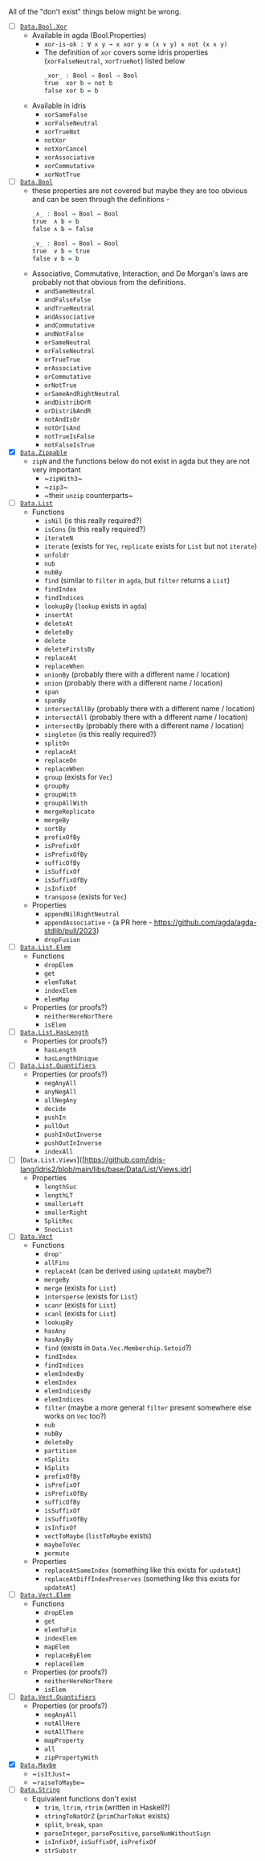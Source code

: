 All of the "don't exist" things below might be wrong.

- [ ] [`Data.Bool.Xor`](https://github.com/idris-lang/Idris2/blob/main/libs/base/Data/Bool/Xor.idr)
  - Available in agda (Bool.Properties)
    - `xor-is-ok : ∀ x y → x xor y ≡ (x ∨ y) ∧ not (x ∧ y)`
    - The definition of `xor` covers some idris properties (`xorFalseNeutral`, `xorTrueNot`) listed below
      ```agda
      _xor_ : Bool → Bool → Bool
      true  xor b = not b
      false xor b = b
      ```
  - Available in idris
    - `xorSameFalse`
    - `xorFalseNeutral`
    - `xorTrueNot`
    - `notXor`
    - `notXorCancel`
    - `xorAssociative`
    - `xorCommutative`
    - `xorNotTrue`
- [ ] [`Data.Bool`](https://github.com/idris-lang/Idris2/blob/main/libs/base/Data/Bool.idr)
  - these properties are not covered but maybe they are too obvious and can be seen through the definitions -
    ```agda
    _∧_ : Bool → Bool → Bool
    true  ∧ b = b
    false ∧ b = false

    _∨_ : Bool → Bool → Bool
    true  ∨ b = true
    false ∨ b = b
    ```
  - Associative, Commutative, Interaction, and De Morgan's laws are probably not that obvious from the definitions.
    - `andSameNeutral`
    - `andFalseFalse`
    - `andTrueNeutral`
    - `andAssociative`
    - `andCommutative`
    - `andNotFalse`
    - `orSameNeutral`
    - `orFalseNeutral`
    - `orTrueTrue`
    - `orAssociative`
    - `orCommutative`
    - `orNotTrue`
    - `orSameAndRightNeutral`
    - `andDistribOrR`
    - `orDistribAndR`
    - `notAndIsOr`
    - `notOrIsAnd`
    - `notTrueIsFalse`
    - `notFalseIsTrue`
- [X] [`Data.Zippable`](https://github.com/idris-lang/Idris2/blob/main/libs/base/Data/Zippable.idr)
  - `zipN` and the functions below do not exist in agda but they are not very important
    - ~`zipWith3`~
    - ~`zip3`~
    - ~their `unzip` counterparts~
- [ ] [`Data.List`](https://github.com/idris-lang/Idris2/blob/main/libs/base/Data/List.idr)
  - Functions
    - `isNil` (is this really required?)
    - `isCons` (is this really required?)
    - `iterateN`
    - `iterate` (exists for `Vec`, `replicate` exists for `List` but not `iterate`)
    - `unfoldr`
    - `nub`
    - `nubBy`
    - `find` (similar to `filter` in `agda`, but `filter` returns a `List`)
    - `findIndex`
    - `findIndices`
    - `lookupBy` (`lookup` exists in `agda`)
    - `insertAt`
    - `deleteAt`
    - `deleteBy`
    - `delete`
    - `deleteFirstsBy`
    - `replaceAt`
    - `replaceWhen`
    - `unionBy` (probably there with a different name / location)
    - `union` (probably there with a different name / location)
    - `span`
    - `spanBy`
    - `intersectAllBy` (probably there with a different name / location)
    - `intersectAll` (probably there with a different name / location)
    - `intersectBy` (probably there with a different name / location)
    - `singleton` (is this really required?)
    - `splitOn`
    - `replaceAt`
    - `replaceOn`
    - `replaceWhen`
    - `group` (exists for `Vec`)
    - `groupBy`
    - `groupWith`
    - `groupAllWith`
    - `mergeReplicate`
    - `mergeBy`
    - `sortBy`
    - `prefixOfBy`
    - `isPrefixOf`
    - `isPrefixOfBy`
    - `sufficOfBy`
    - `isSuffixOf`
    - `isSuffixOfBy`
    - `isInfixOf`
    - `transpose` (exists for `Vec`)
  - Properties
    - `appendNilRightNeutral`
    - `appendAssociative` - (a PR here - https://github.com/agda/agda-stdlib/pull/2023)
    - `dropFusion`
- [ ] [`Data.List.Elem`](https://github.com/idris-lang/Idris2/blob/main/libs/base/Data/List/Elem.idr)
  - Functions
    - `dropElem`
    - `get`
    - `elemToNat`
    - `indexElem`
    - `elemMap`
  - Properties (or proofs?)
    - `neitherHereNorThere`
    - `isElem`
- [ ] [`Data.List.HasLength`](https://github.com/idris-lang/Idris2/blob/main/libs/base/Data/List/HasLength.idr)
  - Properties (or proofs?)
    - `hasLength`
    - `hasLengthUnique`
- [ ] [`Data.List.Quantifiers`](https://github.com/idris-lang/Idris2/blob/main/libs/base/Data/List/Quantifiers.idr)
  - Properties (or proofs?)
    - `negAnyAll`
    - `anyNegAll`
    - `allNegAny`
    - `decide`
    - `pushIn`
    - `pullOut`
    - `pushInOutInverse`
    - `pushOutInInverse`
    - `indexAll`
- [ ] [`Data.List.Views`]([https://github.com/idris-lang/Idris2/blob/main/libs/base/Data/List/Views.idr]
  - Properties
    - `lengthSuc`
    - `lengthLT`
    - `smallerLeft`
    - `smallerRight`
    - `SplitRec`
    - `SnocList`
- [ ] [`Data.Vect`](https://github.com/idris-lang/Idris2/blob/main/libs/base/Data/Vect.idr)
    - Functions
      - `drop'`
      - `allFins` 
      - `replaceAt` (can be derived using `updateAt` maybe?)
      - `mergeBy`
      - `merge` (exists for `List`)
      - `intersperse` (exists for `List`)
      - `scanr` (exists for `List`)
      - `scanl` (exists for `List`)
      - `lookupBy`
      - `hasAny`
      - `hasAnyBy`
      - `find` (exists in `Data.Vec.Membership.Setoid`?)
      - `findIndex`
      - `findIndices`
      - `elemIndexBy`
      - `elemIndex`
      - `elemIndicesBy`
      - `elemIndices`
      - `filter` (maybe a more general `filter` present somewhere else works on `Vec` too?) 
      - `nub`
      - `nubBy`
      - `deleteBy`
      - `partition`
      - `nSplits`
      - `kSplits`
      - `prefixOfBy`
      - `isPrefixOf`
      - `isPrefixOfBy`
      - `sufficOfBy`
      - `isSuffixOf`
      - `isSuffixOfBy`
      - `isInfixOf`
      - `vectToMaybe` (`listToMaybe` exists)
      - `maybeToVec`
      - `permute`
    - Properties
      - `replaceAtSameIndex` (something like this exists for `updateAt`)
      - `replaceAtDiffIndexPreserves` (something like this exists for `updateAt`)
- [ ] [`Data.Vect.Elem`](https://github.com/idris-lang/Idris2/blob/main/libs/base/Data/Vect/Elem.idr)
  - Functions
    - `dropElem`
    - `get`
    - `elemToFin`
    - `indexElem`
    - `mapElem`
    - `replaceByElem`
    - `replaceElem`
  - Properties (or proofs?)
    - `neitherHereNorThere`
    - `isElem`
- [ ] [`Data.Vect.Quantifiers`](https://github.com/idris-lang/Idris2/blob/main/libs/base/Data/Vect/Quantifiers.idr)
  - Properties (or proofs?)
    - `negAnyAll`
    - `notAllHere`
    - `notAllThere`
    - `mapProperty`
    - `all`
    - `zipPropertyWith`
- [x] [`Data.Maybe`](https://github.com/idris-lang/Idris2/blob/main/libs/base/Data/Maybe.idr)
  - ~`isItJust`~
  - ~`raiseToMaybe`~
- [ ] [`Data.String`](https://github.com/idris-lang/Idris2/blob/main/libs/base/Data/String.idr)
  - Equivalent functions don't exist
    - `trim`, `ltrim`, `rtrim` (written in Haskell?)
    - `stringToNatOrZ` (`primCharToNat` exists)
    - `split`, `break`, `span`
    - `parseInteger`, `parsePositive`, `parseNumWithoutSign`
    - `isInfixOf`, `isSuffixOf`, `isPrefixOf`
    - `strSubstr`
